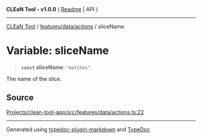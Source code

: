 **CLEaN Tool - v1.0.0** ( [Readme](../../../../README.md) \| API )

***

[CLEaN Tool](../../../../modules.md) / [features/data/actions](../README.md) / sliceName

# Variable: sliceName

> **`const`** **sliceName**: `"matches"`

The name of the slice.

## Source

[Projects/clean-tool-app/src/features/data/actions.ts:22](https://github.com/yuckyh/clean-tool-app/)

***

Generated using [typedoc-plugin-markdown](https://www.npmjs.com/package/typedoc-plugin-markdown) and [TypeDoc](https://typedoc.org/)
